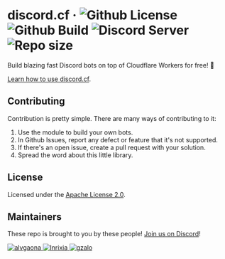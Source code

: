 # discord.cf &middot; ![Github License](https://img.shields.io/github/license/discordcf/discordcf?color=blue) ![Github Build](https://img.shields.io/github/actions/workflow/status/discordcf/discordcf/build.yaml?branch=main) ![Discord Server](https://img.shields.io/discord/1007829093556953169?color=5865F2&logo=discord&logoColor=white) ![Repo size](https://img.shields.io/github/repo-size/discordcf/discordcf?color=blue&label=discordcf&logo=github&logoColor=black)

Build blazing fast Discord bots on top of Cloudflare Workers for free! :rocket:

[Learn how to use discord.cf](https://beta-discordcf-org.pages.dev/en/learn/getting-started).

## Contributing

Contribution is pretty simple.
There are many ways of contributing to it:

1. Use the module to build your own bots.
2. In Github Issues, report any defect or feature that it's not supported.
3. If there's an open issue, create a pull request with your solution.
4. Spread the word about this little library.

## License

Licensed under the [Apache License 2.0](./LICENSE).

## Maintainers

These repo is brought to you by these people! [Join us on Discord](https://discord.com/invite/2v3NYMbWxy)!

<a href="https://github.com/alvgaona">
  <img alt="alvgaona" title="alvgaona" src="https://avatars.githubusercontent.com/u/13088001?s=64">
</a>
<a href="https://github.com/Inrixia">
  <img alt="Inrixia" title="alvgaona" src="https://avatars.githubusercontent.com/u/6373693?s=64">
</a>
<a href="https://github.com/gzalo">
  <img alt="gzalo" title="gzalo" src="https://avatars.githubusercontent.com/u/538127?s=64">
</a>
